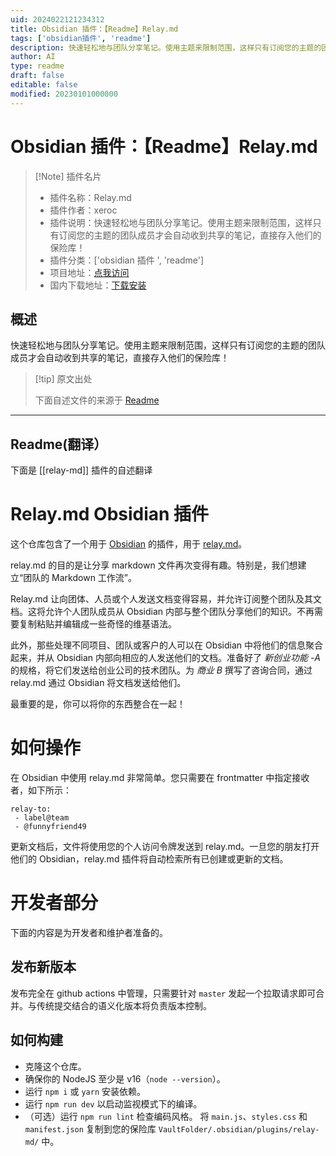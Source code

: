 ```yaml
---
uid: 2024022121234312
title: Obsidian 插件：【Readme】Relay.md
tags: ['obsidian插件', 'readme']
description: 快速轻松地与团队分享笔记。使用主题来限制范围，这样只有订阅您的主题的团队成员才会自动收到共享的笔记，直接存入他们的保险库！
author: AI
type: readme
draft: false
editable: false
modified: 20230101000000
---
```


# Obsidian 插件：【Readme】Relay.md

> [!Note] 插件名片
> - 插件名称：Relay.md
> - 插件作者：xeroc
> - 插件说明：快速轻松地与团队分享笔记。使用主题来限制范围，这样只有订阅您的主题的团队成员才会自动收到共享的笔记，直接存入他们的保险库！
> - 插件分类：['obsidian 插件 ', 'readme']
> - 项目地址：[点我访问](https://github.com/relay-md/relay-md-obsidian-plugin)
> - 国内下载地址：[下载安装](https://pkmer.cn/products/plugin/pluginMarket/?relay-md)

## 概述

快速轻松地与团队分享笔记。使用主题来限制范围，这样只有订阅您的主题的团队成员才会自动收到共享的笔记，直接存入他们的保险库！

> [!tip] 原文出处
>
>下面自述文件的来源于 [Readme](https://ghproxy.net/https://raw.githubusercontent.com/relay-md/relay-md-obsidian-plugin/master/README.md)

---

## Readme(翻译）

下面是 [[relay-md]] 插件的自述翻译

# Relay.md Obsidian 插件

这个仓库包含了一个用于 [Obsidian](https://obsidian.md) 的插件，用于 [relay.md](https://relay.md)。

relay.md 的目的是让分享 markdown 文件再次变得有趣。特别是，我们想建立“团队的 Markdown 工作流”。

Relay.md 让向团体、人员或个人发送文档变得容易，并允许订阅整个团队及其文档。这将允许个人团队成员从 Obsidian 内部与整个团队分享他们的知识。不再需要复制粘贴并编辑成一些奇怪的维基语法。

此外，那些处理不同项目、团队或客户的人可以在 Obsidian 中将他们的信息聚合起来，并从 Obsidian 内部向相应的人发送他们的文档。准备好了 *新创业功能 -A* 的规格，将它们发送给创业公司的技术团队。为 *商业 B* 撰写了咨询合同，通过 relay.md 通过 Obsidian 将文档发送给他们。

最重要的是，你可以将你的东西整合在一起！

# 如何操作

在 Obsidian 中使用 relay.md 非常简单。您只需要在 frontmatter 中指定接收者，如下所示：

```
relay-to:
 - label@team
 - @funnyfriend49
```

更新文档后，文件将使用您的个人访问令牌发送到 relay.md。一旦您的朋友打开他们的 Obsidian，relay.md 插件将自动检索所有已创建或更新的文档。

# 开发者部分

下面的内容是为开发者和维护者准备的。

## 发布新版本

发布完全在 github actions 中管理，只需要针对 `master` 发起一个拉取请求即可合并。与传统提交结合的语义化版本将负责版本控制。

## 如何构建

- 克隆这个仓库。
- 确保你的 NodeJS 至少是 v16（`node --version`）。
- 运行 `npm i` 或 `yarn` 安装依赖。
- 运行 `npm run dev` 以启动监视模式下的编译。
- （可选）运行 `npm run lint` 检查编码风格。
将 `main.js`、`styles.css` 和 `manifest.json` 复制到您的保险库 `VaultFolder/.obsidian/plugins/relay-md/` 中。



